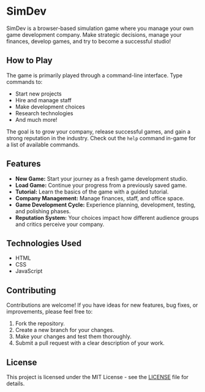 # SimDev

SimDev is a browser-based simulation game where you manage your own game development company. Make strategic decisions, manage your finances, develop games, and try to become a successful studio!

## How to Play

The game is primarily played through a command-line interface. Type commands to:
- Start new projects
- Hire and manage staff
- Make development choices
- Research technologies
- And much more!

The goal is to grow your company, release successful games, and gain a strong reputation in the industry. Check out the `help` command in-game for a list of available commands.

## Features

- **New Game:** Start your journey as a fresh game development studio.
- **Load Game:** Continue your progress from a previously saved game.
- **Tutorial:** Learn the basics of the game with a guided tutorial.
- **Company Management:** Manage finances, staff, and office space.
- **Game Development Cycle:** Experience planning, development, testing, and polishing phases.
- **Reputation System:** Your choices impact how different audience groups and critics perceive your company.

## Technologies Used

- HTML
- CSS
- JavaScript

## Contributing

Contributions are welcome! If you have ideas for new features, bug fixes, or improvements, please feel free to:
1. Fork the repository.
2. Create a new branch for your changes.
3. Make your changes and test them thoroughly.
4. Submit a pull request with a clear description of your work.

## License

This project is licensed under the MIT License - see the [LICENSE](LICENSE) file for details.
